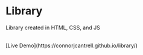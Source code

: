 # Library

Library created in HTML, CSS, and JS

<br>
[Live Demo](https://connorjcantrell.github.io/library/)